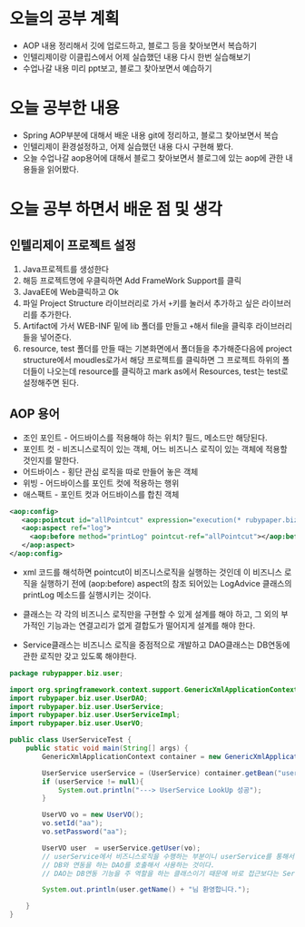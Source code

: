 # 오늘의 공부 계획
* AOP 내용 정리해서 깃에 업로드하고, 블로그 등을 찾아보면서 복습하기
* 인텔리제이랑 이클립스에서 어제 실습했던 내용 다시 한번 실습해보기
* 수업나갈 내용 미리 ppt보고, 블로그 찾아보면서 예습하기

# 오늘 공부한 내용
* Spring AOP부분에 대해서 배운 내용 git에 정리하고, 블로그 찾아보면서 복습
* 인텔리제이 환경설정하고, 어제 실습했던 내용 다시 구현해 봤다.
* 오늘 수업나갈 aop용어에 대해서 블로그 찾아보면서 블로그에 있는 aop에 관한 내용들을 읽어봤다.
  
# 오늘 공부 하면서 배운 점 및 생각
## 인텔리제이 프로젝트 설정
1. Java프로젝트를 생성한다
2. 해등 프로젝트명에 우클릭하면 Add FrameWork Support를 클릭
3. JavaEE에 Web클릭하고 Ok
4. 파일 Project Structure 라이브러리로 가서  `+`키를 눌러서 추가하고 싶은 라이브러리를 추가한다.
5. Artifact에 가서 WEB-INF 밑에 lib 폴더를 만들고  `+`해서 file을 클릭후 라이브러리들을 넣어준다.
6. resource, test 폴더를 만들 때는 기본화면에서 폴더들을 추가해준다음에
project structure에서 moudles로가서 해당 프로젝트를 클릭하면 그 프로젝트 하위의 폴더들이 나오는데
resource를 클릭하고 mark as에서 Resources, test는 test로 설정해주면 된다.

## AOP 용어
* 조인 포인트 - 어드바이스를 적용해야 하는 위치? 필드, 메소드만 해당된다.
* 포인트 컷  - 비즈니스로직이 있는 객체, 어느 비즈니스 로직이 있는 객체에 적용할 것인지를 말한다.
* 어드바이스 - 횡단 관심 로직을 따로 만들어 놓은 객체
* 위빙 - 어드바이스를 포인트 컷에 적용하는 행위
* 애스팩트 - 포인트 컷과 어드바이스를 합친 객체

```xml
<aop:config>
   <aop:pointcut id="allPointcut" expression="execution(* rubypaper.biz..*Impl.*(..))"/>
   <aop:aspect ref="log">
     <aop:before method="printLog" pointcut-ref="allPointcut"></aop:before>
   </aop:aspect>
</aop:config>
```
* xml 코드를 해석하면 pointcut이 비즈니스로직을 실행하는 것인데 이 비즈니스 로직을 실행하기 전에 (aop:before) 
aspect의 참조 되어있는 LogAdvice 클래스의 printLog 메소드를 실행시키는 것이다.

* 클래스는 각 각의 비즈니스 로직만을 구현할 수 있게 설계를 해야 하고, 그 외의 부가적인 기능과는 연결고리가 없게
결합도가 떨어지게 설계를 해야 한다.

* Service클래스는 비즈니스 로직을 중점적으로 개발하고 DAO클래스는 DB연동에 관한 로직만 갖고 있도록 해야한다.
```java
package rubypapper.biz.user;

import org.springframework.context.support.GenericXmlApplicationContext;
import rubypaper.biz.user.UserDAO;
import rubypaper.biz.user.UserService;
import rubypaper.biz.user.UserServiceImpl;
import rubypaper.biz.user.UserVO;

public class UserServiceTest {
    public static void main(String[] args) {
        GenericXmlApplicationContext container = new GenericXmlApplicationContext("business-layer.xml");

        UserService userService = (UserService) container.getBean("userService");
        if (userService != null){
            System.out.println("---> UserService LookUp 성공");
        }

        UserVO vo = new UserVO();
        vo.setId("aa");
        vo.setPassword("aa");

        UserVO user  = userService.getUser(vo);
        // userService에서 비즈니스로직을 수행하는 부분이니 userService를 통해서
        // DB와 연동을 하는 DAO를 호출해서 사용하는 것이다.
        // DAO는 DB연동 기능을 주 역할을 하는 클래스이기 때문에 바로 접근보다는 Service 클래스를 통해서 접근한다.

        System.out.println(user.getName() + "님 환영합니다.");

    }
}
``` 